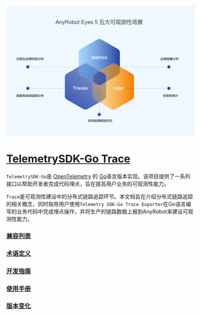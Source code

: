 ![LOGO](images/TelemetrySDK.png)

# [TelemetrySDK-Go Trace](https://devops.aishu.cn/AISHUDevOps/AnyRobot/_git/Eyes_Docs?path=/可观测性开发者指南/TelemetrySDK开发者指南/Trace/README.md&version=GBdevelop&_a=preview)

`TelemetrySDK-Go`是 [OpenTelemetry](https://opentelemetry.io/) 的 [Go](https://golang.org/)语言版本实现。该项目提供了一系列接口以帮助开发者完成代码埋点，旨在提高用户业务的可观测性能力。

`Trace`是可观测性建设中的分布式链路追踪环节。本文档旨在介绍分布式链路追踪的相关概念，同时指导用户使用`Telemetry SDK-Go Trace Exporter`在Go语言编写的业务代码中完成埋点操作，并将生产的链路数据上报到AnyRobot来建设可观测性能力。

### [兼容列表](./docs/compatibility.md)

### [术语定义](docs/glossary.md)

### [开发指南](docs/dev_guide.md)

### [使用手册](docs/manual.md)

### [版本变化](docs/changelog.md)
